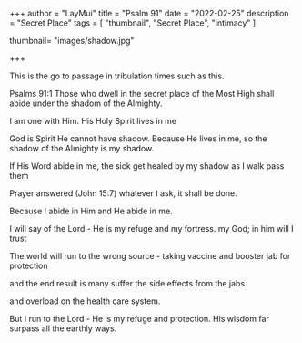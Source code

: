+++
author = "LayMui"
title = "Psalm 91"
date = "2022-02-25"
description = "Secret Place"
tags = [
   "thumbnail", "Secret Place", "intimacy"
]

thumbnail= "images/shadow.jpg"

+++

This is the go to passage in tribulation times such as this.

Psalms 91:1 Those who dwell in the secret place of the Most High
shall abide under the shadom of the Almighty.

I am one with Him. His Holy Spirit lives in me

God is Spirit He cannot have shadow.
Because He lives in me, so the shadow of the Almighty is my shadow.

If His Word abide in me, the sick get healed by my shadow as I walk pass them

Prayer answered (John 15:7) whatever I ask, it shall be done.

Because I abide in Him and He abide in me.

I will say of the Lord - He is my refuge and my fortress.
my God; in him will I trust

The world will run to the wrong source - taking vaccine and booster jab for protection

and the end result is many suffer the side effects from the jabs 

and overload on the health care system.

But I run to the Lord - He is my refuge and protection.
His wisdom far surpass all the earthly ways.


